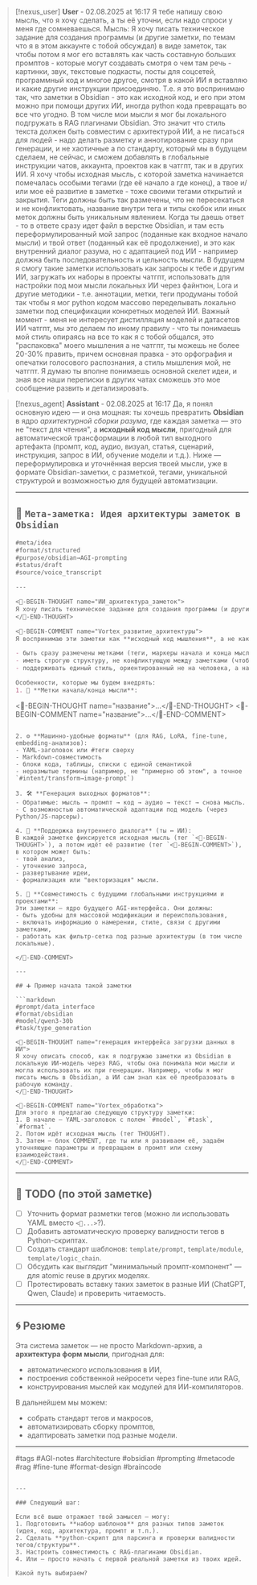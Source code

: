 >[!nexus_user] **User** - 02.08.2025 at 16:17
> Я тебе напишу свою мысль, что я хочу сделать, а ты её уточни, если надо спроси у меня где сомневаешься. Мысль: Я хочу писать техническое задание для создания программы (и другие заметки, по темам что я в этом аккаунте с тобой обсуждал) в виде заметок, так чтобы потом я мог его вставлять как часть составную больших промптов - которые могут создавать смотря о чем там речь - картинки, звук, текстовые подкасты, посты для соцсетей, программный код и многое другое, смотря в какой ИИ я вставляю и какие другие инструкции присоединяю. Т.е. я это воспринимаю так, что заметки в Obsidian - это как исходной код, и его при этом можно при помощи других ИИ, иногда python кода превращать во все что угодно. В том числе мои мысли я мог бы локального подгружать в RAG плагинами Obsidian. Это значит что стиль текста должен быть совместим с архитектурой ИИ, а не писаться для людей - надо делать разметку и аннотирование сразу при генерации, и не хаотичные а по стандарту, который мы в будущем сделаем, не сейчас, и сможем добавлять в глобальные инструкции чатов, аккаунта, проектов как в чатгпт, так и в других ИИ. Я хочу чтобы исходная мысль, с которой заметка начинается помечалась особыми тегами (где её начало а где конец), а твое и/или мое её развитие в заметке - тоже своими тегами открытий и закрытия. Теги должны быть так размечены, что не пересекаться и не конфликтовать, название внутри тега и типы скобок или иных меток должны быть уникальным явлением. Когда ты даешь ответ - то в ответе сразу идет файл в верстке Obsidian, и там есть переформулированный мой запрос (поданные как входное начало мысли) и твой ответ (поданный как её продолжение), и это как внутренний диалог разума, но с адаптацией под ИИ - например должна быть последовательность и цельность мысли. В будущем я смогу такие заметки использовать как запросы к тебе и другим ИИ, загружать их наборы в проекты чатгпт, использовать для настройки под мои мысли локальных ИИ через файнтюн, Lora и другие методики - т.е. аннотации, метки, теги продуманы тобой так чтобы я мог python кодом массово переделывать локально заметки под спецификации конкретных моделей ИИ. Важный момент - меня не интересует дистилляция моделей и датасетов ИИ чатгпт, мы это делаем по иному правилу - что ты понимаешь мой стиль опираясь на все то как я с тобой общался, это "распаковка" моего мышления а не чатгпт, ты можешь не более 20-30% править, причем основная правка - это орфография и опечатки голосового распознания, а стиль мышления мой, не чатгпт. Я думаю ты вполне понимаешь основной скелет идеи, и зная все наши переписки в других чатах сможешь это мое сообщение развить и детализировать.
<!-- UID: b75a82a2-c979-49fc-8464-25a0e79261cb -->




>[!nexus_agent] **Assistant** - 02.08.2025 at 16:17
> Да, я понял основную идею — и она мощная: ты хочешь превратить **Obsidian** в ядро *архитектурной сборки разума*, где каждая заметка — это не "текст для чтения", а **исходный код мысли**, пригодный для автоматической трансформации в любой тип выходного артефакта (промпт, код, аудио, визуал, статья, сценарий, инструкция, запрос в ИИ, обучение модели и т.д.). Ниже — переформулировка и уточнённая версия твоей мысли, уже в формате Obsidian-заметки, с разметкой, тегами, уникальной структурой и возможностью для будущей автоматизации.
> 
> ---
> 
> ## 📄 `Мета-заметка: Идея архитектуры заметок в Obsidian`
> 
> ```markdown
> #meta/idea 
> #format/structured 
> #purpose/obsidian→AGI-prompting 
> #status/draft 
> #source/voice_transcript 
> 
> ---
> 
> <🧠-BEGIN-THOUGHT name="ИИ_архитектура_заметок">
> Я хочу писать техническое задание для создания программы (и другие заметки по темам, которые я в этом аккаунте с тобой обсуждал) в виде Obsidian-заметок. Эти заметки должны быть пригодны для вставки в составные промпты, которые затем могут использоваться для генерации любых типов артефактов: от программного кода и изображений до текстов подкастов, звука, инструкций и мыслительных моделей — в зависимости от того, в какой ИИ я их вставляю и какие дополнительные инструкции присоединяю. 
> </🧠-END-THOUGHT>
> 
> <🧠-BEGIN-COMMENT name="Vortex_развитие_архитектуры">
> Я воспринимаю эти заметки как **исходный код мышления**, а не как финальный текст. Поэтому они должны:
> 
> - быть сразу размечены метками (теги, маркеры начала и конца мыслей),
> - иметь строгую структуру, не конфликтующую между заметками (чтобы можно было парсить и трансформировать),
> - поддерживать единый стиль, ориентированный не на человека, а на ИИ-интерпретатора.
> 
> Особенности, которые мы будем внедрять:
> 1. 📌 **Метки начала/конца мысли**: 
>  ```
>  <🧠-BEGIN-THOUGHT name="название">...</🧠-END-THOUGHT>
>  <🧠-BEGIN-COMMENT name="название">...</🧠-END-COMMENT>
>  ```
> 
> 2. ⚙️ **Машинно-удобные форматы** (для RAG, LoRA, fine-tune, embedding-анализов):
>  - YAML-заголовок или #теги сверху
>  - Markdown-совместимость
>  - блоки кода, таблицы, списки с единой семантикой
>  - неразмытые термины (например, не "примерно об этом", а точное `#intent/transform→image-prompt`)
> 
> 3. 🛠️ **Генерация выходных форматов**:
>  - Обратимые: мысль → промпт → код → аудио → текст → снова мысль.
>  - С возможностью автоматической адаптации под модель (через Python/JS-парсеры).
> 
> 4. 🤖 **Поддержка внутреннего диалога** (ты ↔ ИИ): 
>  В каждой заметке фиксируется исходная мысль (тег `<🧠-BEGIN-THOUGHT>`), а потом идёт её развитие (тег `<🧠-BEGIN-COMMENT>`), в котором может быть:
>  - твой анализ,
>  - уточнение запроса,
>  - развертывание идеи,
>  - формализация или "векторизация" мысли.
> 
> 5. 🧩 **Совместимость с будущими глобальными инструкциями и проектами**:
>  Эти заметки — ядро будущего AGI-интерфейса. Они должны:
>  - быть удобны для массовой модификации и переиспользования,
>  - включать информацию о намерении, стиле, связи с другими заметками,
>  - работать как фильтр-сетка под разные архитектуры (в том числе локальные).
> 
> </🧠-END-COMMENT>
> 
> ---
> 
> ## ➕ Пример начала такой заметки
> 
> ```markdown
> #prompt/data_interface 
> #format/obsidian 
> #model/qwen3-30b 
> #task/type_generation 
> 
> <🧠-BEGIN-THOUGHT name="генерация интерфейса загрузки данных в ИИ">
> Я хочу описать способ, как я подгружаю заметки из Obsidian в локальную ИИ-модель через RAG, чтобы она понимала мои мысли и могла использовать их при генерации. Например, чтобы я мог писать мысль в Obsidian, а ИИ сам знал как её преобразовать в рабочую команду.
> </🧠-END-THOUGHT>
> 
> <🧠-BEGIN-COMMENT name="Vortex_обработка">
> Для этого я предлагаю следующую структуру заметки: 
> 1. В начале — YAML-заголовок с полем `#model`, `#task`, `#format`. 
> 2. Потом идёт исходная мысль (тег THOUGHT). 
> 3. Затем — блок COMMENT, где ты или я развиваем её, задаём уточняющие параметры и превращаем в промпт или схему взаимодействия. 
> </🧠-END-COMMENT>
> ```
> 
> ---
> 
> ## 📌 TODO (по этой заметке)
> 
> - [ ] Уточнить формат разметки тегов (можно ли использовать YAML вместо `<🧠...>`?).
> - [ ] Добавить автоматическую проверку валидности тегов в Python-скриптах.
> - [ ] Создать стандарт шаблонов: `template/prompt`, `template/module`, `template/logic_chain`.
> - [ ] Обсудить как выглядит "минимальный промпт-компонент" — для atomic reuse в других моделях.
> - [ ] Протестировать вставку таких заметок в разные ИИ (ChatGPT, Qwen, Claude) и проверить читаемость.
> 
> ---
> 
> ## 🌀 Резюме
> 
> Эта система заметок — не просто Markdown-архив, а **архитектура форм мысли**, пригодная для:
> - автоматического использования в ИИ,
> - построения собственной нейросети через fine-tune или RAG,
> - конструирования мыслей как модулей для ИИ-компиляторов.
> 
> В дальнейшем мы можем:
> - собрать стандарт тегов и макросов,
> - автоматизировать сборку промптов,
> - адаптировать заметки под разные модели.
> 
> ---
> 
> #tags 
> #AGI-notes #architecture #obsidian #prompting #metacode #rag #fine-tune #format-design #braincode
> ```
> 
> ---
> 
> ### Следующий шаг:
> 
> Если всё выше отражает твой замысел — могу:
> 1. Подготовить **набор шаблонов** для разных типов заметок (идея, код, архитектура, промпт и т.п.).
> 2. Сделать **python-скрипт для парсинга и проверки валидности тегов/структуры**.
> 3. Настроить совместимость с RAG-плагинами Obsidian.
> 4. Или — просто начать с первой реальной заметки из твоих идей.
> 
> Какой путь выбираем?
<!-- UID: 18a9f939-db18-4595-8541-2074251af852 -->
